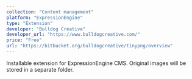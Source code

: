 ```yaml
---
collection: "Content management"
platform: "ExpressionEngine"
type: "Extension"
developer: "Bulldog Creative"
developer_url: "https://www.bulldogcreative.com/"
price: "Free"
url: "https://bitbucket.org/bulldogcreative/tinypng/overview"
---
```


Installable extension for ExpressionEngine CMS. Original images will be stored
in a separate folder.
